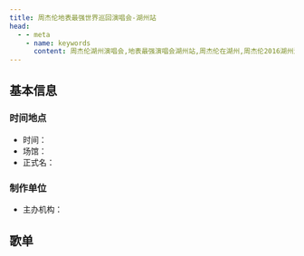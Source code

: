 ```yaml
---
title: 周杰伦地表最强世界巡回演唱会-湖州站
head:
  - - meta
    - name: keywords
      content: 周杰伦湖州演唱会,地表最强演唱会湖州站,周杰伦在湖州,周杰伦2016湖州演唱会
---
```

## 基本信息

### 时间地点
- 时间：
- 场馆：
- 正式名：

### 制作单位
- 主办机构：

## 歌单